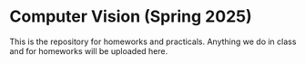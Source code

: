 # Computer Vision (Spring 2025)

This is the repository for homeworks and practicals.
Anything we do in class and for homeworks will be uploaded here.
